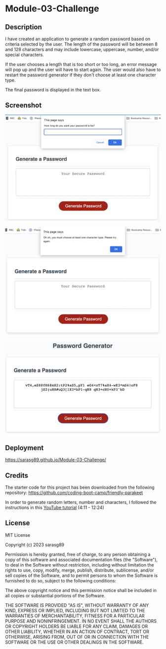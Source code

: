 # Module-03-Challenge

## Description

I have created an application to generate a random password based on criteria selected by the user. The length of the password will be between 8 and 128 characters and may include lowercase, uppercase, number, and/or special characters.

If the user chooses a length that is too short or too long, an error message will pop up and the user will have to start again. The user would also have to restart the password generator if they don't choose at least one character type.

The final password is displayed in the text box.

## Screenshot

![](./assets/images/screenshot1.png)

![](./assets/images/screnshot2.png)

![](./assets/images/screenshot3.png)

## Deployment

https://sarasg89.github.io/Module-03-Challenge/

## Credits

The starter code for this project has been downloaded from the following repository: https://github.com/coding-boot-camp/friendly-parakeet

In order to generate random letters, number and characters, I followed the instructions in this [YouTube tutorial](https://www.youtube.com/watch?v=duNmhKgtcsI&ab_channel=TraversyMedia) (4:11 - 12:24)

## License

MIT License

Copyright (c) 2023 sarasg89

Permission is hereby granted, free of charge, to any person obtaining a copy
of this software and associated documentation files (the "Software"), to deal
in the Software without restriction, including without limitation the rights
to use, copy, modify, merge, publish, distribute, sublicense, and/or sell
copies of the Software, and to permit persons to whom the Software is
furnished to do so, subject to the following conditions:

The above copyright notice and this permission notice shall be included in all
copies or substantial portions of the Software.

THE SOFTWARE IS PROVIDED "AS IS", WITHOUT WARRANTY OF ANY KIND, EXPRESS OR
IMPLIED, INCLUDING BUT NOT LIMITED TO THE WARRANTIES OF MERCHANTABILITY,
FITNESS FOR A PARTICULAR PURPOSE AND NONINFRINGEMENT. IN NO EVENT SHALL THE
AUTHORS OR COPYRIGHT HOLDERS BE LIABLE FOR ANY CLAIM, DAMAGES OR OTHER
LIABILITY, WHETHER IN AN ACTION OF CONTRACT, TORT OR OTHERWISE, ARISING FROM,
OUT OF OR IN CONNECTION WITH THE SOFTWARE OR THE USE OR OTHER DEALINGS IN THE
SOFTWARE.
